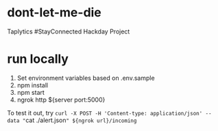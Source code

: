 # dont-let-me-die
Taplytics #StayConnected Hackday Project

# run locally
1. Set environment variables based on .env.sample
2. npm install
3. npm start
4. ngrok http ${server port:5000}

To test it out, try `curl -X POST -H 'Content-type: application/json' --data "`cat ./alert.json`" ${ngrok url}/incoming`


